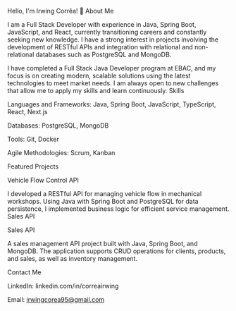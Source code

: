 Hello, I'm Irwing Corrêa! 👋
About Me

I am a Full Stack Developer with experience in Java, Spring Boot, JavaScript, and React, currently transitioning careers and constantly seeking new knowledge. I have a strong interest in projects involving the development of RESTful APIs and integration with relational and non-relational databases such as PostgreSQL and MongoDB.


I have completed a Full Stack Java Developer program at EBAC, and my focus is on creating modern, scalable solutions using the latest technologies to meet market needs. I am always open to new challenges that allow me to apply my skills and learn continuously.
Skills

  Languages and Frameworks: Java, Spring Boot, JavaScript, TypeScript, React, Next.js
  
  Databases: PostgreSQL, MongoDB
  
  Tools: Git, Docker
  
  Agile Methodologies: Scrum, Kanban
  

Featured Projects

Vehicle Flow Control API

I developed a RESTful API for managing vehicle flow in mechanical workshops. Using Java with Spring Boot and PostgreSQL for data persistence, I implemented business logic for efficient service management.
Sales API


Sales API

A sales management API project built with Java, Spring Boot, and MongoDB. The application supports CRUD operations for clients, products, and sales, as well as inventory management.

Contact Me

  LinkedIn: linkedin.com/in/correairwing
  
  Email: irwingcorea95@gmail.com


<!--
**correairwing/correairwing** is a ✨ _special_ ✨ repository because its `README.md` (this file) appears on your GitHub profile.

Here are some ideas to get you started:

- 🔭 I’m currently working on ...
- 🌱 I’m currently learning ...
- 👯 I’m looking to collaborate on ...
- 🤔 I’m looking for help with ...
- 💬 Ask me about ...
- 📫 How to reach me: ...
- 😄 Pronouns: ...
- ⚡ Fun fact: ...
-->
